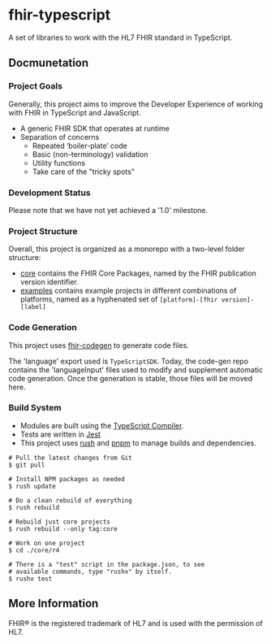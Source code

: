 # fhir-typescript

A set of libraries to work with the HL7 FHIR standard in TypeScript.

## Docmunetation

### Project Goals

Generally, this project aims to improve the Developer Experience of working with FHIR in TypeScript and JavaScript.

* A generic FHIR SDK that operates at runtime
* Separation of concerns
  * Repeated ‘boiler-plate’ code
  * Basic (non-terminology) validation
  * Utility functions
  * Take care of the "tricky spots"

### Development Status

Please note that we have not yet achieved a '1.0' milestone.

### Project Structure

Overall, this project is organized as a monorepo with a two-level folder structure:
* [core](core) contains the FHIR Core Packages, named by the FHIR publication version identifier.
* [examples](examples) contains example projects in different combinations of platforms, named as a hyphenated set of `[platform]-[fhir version]-[label]`


### Code Generation

This project uses [fhir-codegen](http://github.com/microsoft/fhir-codegen) to generate code files.

The 'language' export used is `TypeScriptSDK`.  Today, the code-gen repo contains the 'languageInput' files used to modify and supplement automatic code generation.  Once the generation is stable, those files will be moved here.

### Build System

* Modules are built using the [TypeScript Compiler](https://www.typescriptlang.org/download).
* Tests are written in [Jest](https://jestjs.io)
* This project uses [rush](https://rushjs.io/) and [pnpm](https://pnpm.io/) to manage builds and dependencies.


```
# Pull the latest changes from Git
$ git pull

# Install NPM packages as needed
$ rush update

# Do a clean rebuild of everything
$ rush rebuild

# Rebuild just core projects
$ rush rebuild --only tag:core

# Work on one project
$ cd ./core/r4

# There is a "test" script in the package.json, to see
# available commands, type "rushx" by itself.
$ rushx test
```

## More Information

FHIR&reg; is the registered trademark of HL7 and is used with the permission of HL7.